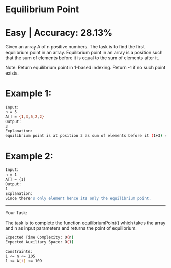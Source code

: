 # Equilibrium Point

# Easy  |  Accuracy: 28.13%

<p>Given an array A of n positive numbers. The task is to find the first equilibrium point in an array. Equilibrium point in an array is a position such that the sum of elements before it is equal to the sum of elements after it.</p>
<p>Note: Return equilibrium point in 1-based indexing. Return -1 if no such point exists.</p>


# Example 1:

```bash
Input: 
n = 5 
A[] = {1,3,5,2,2} 
Output: 
3 
Explanation:  
equilibrium point is at position 3 as sum of elements before it (1+3) = sum of elements after it (2+2). 
```

# Example 2:

```bash
Input:
n = 1
A[] = {1}
Output: 
1
Explanation:
Since there's only element hence its only the equilibrium point.
```

<hr>

<span>Your Task:</span>
<p>The task is to complete the function equilibriumPoint() which takes the array and n as input parameters and returns the point of equilibrium.</p> 


```bash
Expected Time Complexity: O(n)
Expected Auxiliary Space: O(1)

Constraints:
1 <= n <= 105
1 <= A[i] <= 109
```